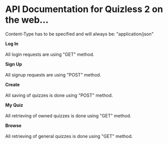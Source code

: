 # API Documentation for Quizless 2 on the web...

Content-Type has to be specified and will always be: "application/json"

**Log In** <br><br>
All login requests are using "GET" method.

**Sign Up** <br><br>
All signup requests are using "POST" method.

**Create** <br><br>
All saving of quizzes is done using "POST" method.

**My Quiz** <br><br>
All retrieving of owned quizzes is done using "GET" method.

**Browse** <br><br>
All retrieving of general quizzes is done using "GET" method.
